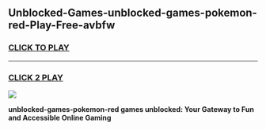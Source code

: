 
## Unblocked-Games-unblocked-games-pokemon-red-Play-Free-avbfw
<h3>
<a href="https://premium76.site?title=unblocked-games-pokemon-red&ref=18A1">CLICK TO PLAY</a></h3>
<hr>

<h3>
<a href="https://premium76.site?title=unblocked-games-pokemon-red&ref=18A1">CLICK 2 PLAY</a>
  
</h3>

<a href="https://premium76.site?title=unblocked-games-pokemon-red&ref=18A1"><img src="https://clearcache.store/games.png"></a>


**unblocked-games-pokemon-red games unblocked: Your Gateway to Fun and Accessible Online Gaming**
